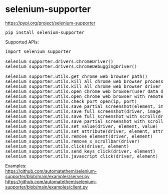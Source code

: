 # selenium-supporter

https://pypi.org/project/selenium-supporter
<pre>
pip install selenium-supporter
</pre>

Supported APIs:
<pre>
import selenium_supporter

selenium_supporter.drivers.ChromeDriver()
selenium_supporter.drivers.ChromeDebuggingDriver()

selenium_supporter.utils.get_chrome_web_browser_path()
selenium_supporter.utils.kill_all_chrome_web_browser_processes()
selenium_supporter.utils.kill_all_chrome_web_browser_driver_processes()
selenium_supporter.utils.open_chrome_web_browser(user_data_dir=None, proxy_server=None)
selenium_supporter.utils.open_chrome_web_browser_with_remote_debugging_mode(remote_debugging_port, remote_debugging_address, user_data_dir=None, proxy_server=None, headless=False)
selenium_supporter.utils.check_port_open(ip, port)
selenium_supporter.utils.save_partial_screenshot(element, image_file)
selenium_supporter.utils.save_full_screenshot(driver, image_file)     
selenium_supporter.utils.save_full_screenshot_with_scroll(driver, image_file)
selenium_supporter.utils.save_partial_screenshot_with_scroll(driver, partial_element, image_file)
selenium_supporter.utils.set_value(driver, element, value)
selenium_supporter.utils.set_attribute(driver, element, attribute, value)
selenium_supporter.utils.remove_element(driver, element)
selenium_supporter.utils.remove_x_scrollbar(driver)
selenium_supporter.utils.click(driver, element)
selenium_supporter.utils.send_keys_click(driver, element)    
selenium_supporter.utils.javascript_click(driver, element)
</pre>

Examples:  
https://github.com/automatethem/selenium-supporter/blob/main/examples/server.py  
https://github.com/automatethem/selenium-supporter/blob/main/examples/client.py
